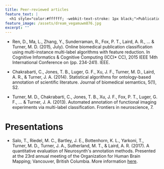 ```yaml
---
title: Peer-reviewed articles
feature_text: |
  <h1 style="color:#ffffff; -webkit-text-stroke: 1px black;">Publications</h1>
feature_image: /assets/dream_vegamuwm876.jpg
excerpt: ""
---
```


* Ren, D., Ma, L., Zhang, Y., Sunderraman, R., Fox, P. T., Laird, A. R., ... & Turner, M. D. (2015, July). Online biomedical publication classification using multi-instance multi-label algorithms with feature reduction. In Cognitive Informatics & Cognitive Computing (ICCI* CC), 2015 IEEE 14th International Conference on (pp. 234-241). IEEE.

* Chakrabarti, C., Jones, T. B., Luger, G. F., Xu, J. F., Turner, M. D., Laird, A. R., & Turner, J. A. (2014). Statistical algorithms for ontology-based annotation of scientific literature. Journal of biomedical semantics, 5(1), S2.

* Turner, M. D., Chakrabarti, C., Jones, T. B., Xu, J. F., Fox, P. T., Luger, G. F., ... & Turner, J. A. (2013). Automated annotation of functional imaging experiments via multi-label classification. Frontiers in neuroscience, 7.

# Presentations

* Salo, T., Riedel, M. C., Bartley, J. E., Bottenhorn, K. L., Yarkoni, T., Turner, M. D., Turner, J. A., Sutherland, M. T., & Laird, A. R. (2017). A quantitative evaluation of Neurosynth's annotation methods. Presented at the 23rd annual meeting of the Organization for Human Brain Mapping; Vancouver, British Columbia. More information [here](https://nbclab.github.io/presentations/salo-neurosynth-presentation).
